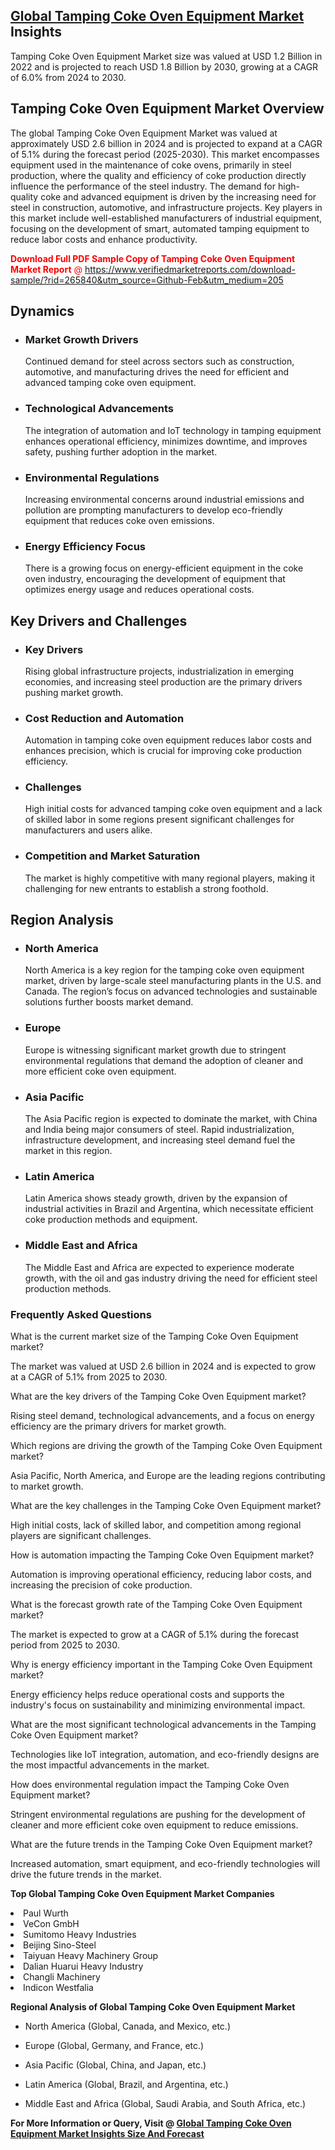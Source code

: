 <h2><a href="https://www.verifiedmarketreports.com/download-sample/?rid=265840&amp;utm_source=Github&amp;utm_medium=205" target="_blank">Global Tamping Coke Oven Equipment Market</a> Insights</h2><p>Tamping Coke Oven Equipment Market size was valued at USD 1.2 Billion in 2022 and is projected to reach USD 1.8 Billion by 2030, growing at a CAGR of 6.0% from 2024 to 2030.</p><p><h2>Tamping Coke Oven Equipment Market Overview</h2> <p>The global Tamping Coke Oven Equipment Market was valued at approximately USD 2.6 billion in 2024 and is projected to expand at a CAGR of 5.1% during the forecast period (2025-2030). This market encompasses equipment used in the maintenance of coke ovens, primarily in steel production, where the quality and efficiency of coke production directly influence the performance of the steel industry. The demand for high-quality coke and advanced equipment is driven by the increasing need for steel in construction, automotive, and infrastructure projects. Key players in this market include well-established manufacturers of industrial equipment, focusing on the development of smart, automated tamping equipment to reduce labor costs and enhance productivity.</p> <p><p><span class=""><span style="color: #ff0000;"><strong>Download Full PDF Sample Copy of Tamping Coke Oven Equipment Market Report</strong> @ </span><a href="https://www.verifiedmarketreports.com/download-sample/?rid=265840&amp;utm_source=Github-Feb&amp;utm_medium=205" target="_blank">https://www.verifiedmarketreports.com/download-sample/?rid=265840&amp;utm_source=Github-Feb&amp;utm_medium=205</a></span></p></p> <h2>Dynamics</h2> <ul> <li><h3>Market Growth Drivers</h3> <p>Continued demand for steel across sectors such as construction, automotive, and manufacturing drives the need for efficient and advanced tamping coke oven equipment.</p> </li> <li><h3>Technological Advancements</h3> <p>The integration of automation and IoT technology in tamping equipment enhances operational efficiency, minimizes downtime, and improves safety, pushing further adoption in the market.</p> </li> <li><h3>Environmental Regulations</h3> <p>Increasing environmental concerns around industrial emissions and pollution are prompting manufacturers to develop eco-friendly equipment that reduces coke oven emissions.</p> </li> <li><h3>Energy Efficiency Focus</h3> <p>There is a growing focus on energy-efficient equipment in the coke oven industry, encouraging the development of equipment that optimizes energy usage and reduces operational costs.</p> </li> </ul> <h2>Key Drivers and Challenges</h2> <ul> <li><h3>Key Drivers</h3> <p>Rising global infrastructure projects, industrialization in emerging economies, and increasing steel production are the primary drivers pushing market growth.</p> </li> <li><h3>Cost Reduction and Automation</h3> <p>Automation in tamping coke oven equipment reduces labor costs and enhances precision, which is crucial for improving coke production efficiency.</p> </li> <li><h3>Challenges</h3> <p>High initial costs for advanced tamping coke oven equipment and a lack of skilled labor in some regions present significant challenges for manufacturers and users alike.</p> </li> <li><h3>Competition and Market Saturation</h3> <p>The market is highly competitive with many regional players, making it challenging for new entrants to establish a strong foothold.</p> </li> </ul> <h2>Region Analysis</h2> <ul> <li><h3>North America</h3> <p>North America is a key region for the tamping coke oven equipment market, driven by large-scale steel manufacturing plants in the U.S. and Canada. The region’s focus on advanced technologies and sustainable solutions further boosts market demand.</p> </li> <li><h3>Europe</h3> <p>Europe is witnessing significant market growth due to stringent environmental regulations that demand the adoption of cleaner and more efficient coke oven equipment.</p> </li> <li><h3>Asia Pacific</h3> <p>The Asia Pacific region is expected to dominate the market, with China and India being major consumers of steel. Rapid industrialization, infrastructure development, and increasing steel demand fuel the market in this region.</p> </li> <li><h3>Latin America</h3> <p>Latin America shows steady growth, driven by the expansion of industrial activities in Brazil and Argentina, which necessitate efficient coke production methods and equipment.</p> </li> <li><h3>Middle East and Africa</h3> <p>The Middle East and Africa are expected to experience moderate growth, with the oil and gas industry driving the need for efficient steel production methods.</p> </li> </ul> <h3>Frequently Asked Questions</h3> <p>What is the current market size of the Tamping Coke Oven Equipment market?</p> <p>The market was valued at USD 2.6 billion in 2024 and is expected to grow at a CAGR of 5.1% from 2025 to 2030.</p> <p>What are the key drivers of the Tamping Coke Oven Equipment market?</p> <p>Rising steel demand, technological advancements, and a focus on energy efficiency are the primary drivers for market growth.</p> <p>Which regions are driving the growth of the Tamping Coke Oven Equipment market?</p> <p>Asia Pacific, North America, and Europe are the leading regions contributing to market growth.</p> <p>What are the key challenges in the Tamping Coke Oven Equipment market?</p> <p>High initial costs, lack of skilled labor, and competition among regional players are significant challenges.</p> <p>How is automation impacting the Tamping Coke Oven Equipment market?</p> <p>Automation is improving operational efficiency, reducing labor costs, and increasing the precision of coke production.</p> <p>What is the forecast growth rate of the Tamping Coke Oven Equipment market?</p> <p>The market is expected to grow at a CAGR of 5.1% during the forecast period from 2025 to 2030.</p> <p>Why is energy efficiency important in the Tamping Coke Oven Equipment market?</p> <p>Energy efficiency helps reduce operational costs and supports the industry's focus on sustainability and minimizing environmental impact.</p> <p>What are the most significant technological advancements in the Tamping Coke Oven Equipment market?</p> <p>Technologies like IoT integration, automation, and eco-friendly designs are the most impactful advancements in the market.</p> <p>How does environmental regulation impact the Tamping Coke Oven Equipment market?</p> <p>Stringent environmental regulations are pushing for the development of cleaner and more efficient coke oven equipment to reduce emissions.</p> <p>What are the future trends in the Tamping Coke Oven Equipment market?</p> <p>Increased automation, smart equipment, and eco-friendly technologies will drive the future trends in the market.</p> </p><p><strong>Top Global Tamping Coke Oven Equipment Market Companies</strong></p><div data-test-id=""><p><li>Paul Wurth</li><li> VeCon GmbH</li><li> Sumitomo Heavy Industries</li><li> Beijing Sino-Steel</li><li> Taiyuan Heavy Machinery Group</li><li> Dalian Huarui Heavy Industry</li><li> Changli Machinery</li><li> Indicon Westfalia</li></p><div><strong>Regional Analysis of&nbsp;Global Tamping Coke Oven Equipment Market</strong></div><ul><li dir="ltr"><p dir="ltr">North America&nbsp;(Global, Canada, and Mexico, etc.)</p></li><li dir="ltr"><p dir="ltr">Europe (Global, Germany, and France, etc.)</p></li><li dir="ltr"><p dir="ltr">Asia Pacific&nbsp;(Global, China, and Japan, etc.)</p></li><li dir="ltr"><p dir="ltr">Latin America&nbsp;(Global, Brazil, and Argentina, etc.)</p></li><li dir="ltr">Middle East and Africa&nbsp;(Global, Saudi Arabia, and South Africa, etc.)</li></ul><p><strong>For More Information or Query, Visit @&nbsp;</strong><strong><a href="https://www.verifiedmarketreports.com/product/tamping-coke-oven-equipment-market/?utm_source=Github&amp;utm_medium=205" target="_blank">Global Tamping Coke Oven Equipment Market Insights Size And Forecast</a></strong></p></div>
